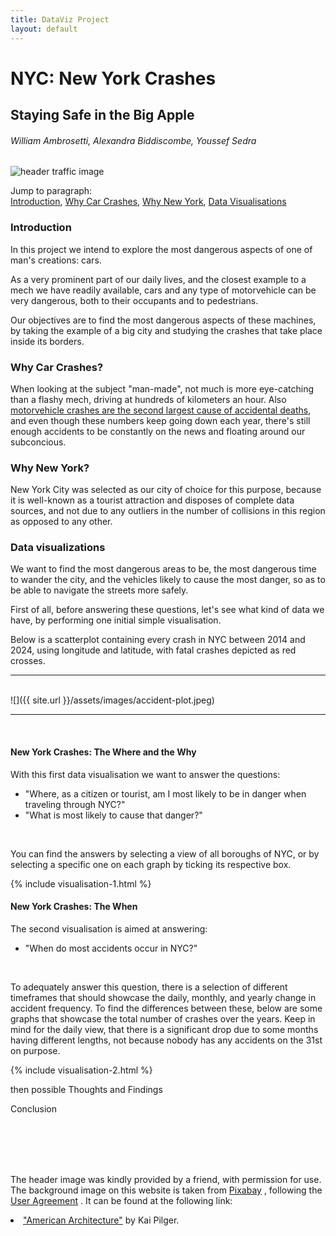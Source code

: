```yaml
---
title: DataViz Project
layout: default
---
```


# NYC: New York Crashes
## Staying Safe in the Big Apple
###### William Ambrosetti, Alexandra Biddiscombe, Youssef Sedra

<div class="header-img">
<img src="https://ambiddisco.github.io/dataviz-project/assets/images/traffic_NY_cropped.jpg" alt="header traffic image">

</div>

<div class="jump">

Jump to paragraph: 
<br>
<a class="no-break" href="#introduction">Introduction</a>, 
<a class="no-break" href="#why-car-crashes">Why Car Crashes</a>, 
<a class="no-break" href="#why-new-york">Why New York</a>, 
<a class="no-break" href="#data-visualizations">Data Visualisations</a>

</div>

### Introduction
In this project we intend to explore the most dangerous aspects of one of man's creations: cars.

As a very prominent part of our daily lives, and the closest example to a mech we have readily available, cars and any type of motorvehicle can be very dangerous, both to their occupants and to pedestrians. 

Our objectives are to find the most dangerous aspects of these machines, by taking the example of a big city and studying the crashes that take place inside its borders.

### Why Car Crashes?
When looking at the subject "man-made", not much is more eye-catching than a flashy mech, driving at hundreds of kilometers an hour.  Also [motorvehicle crashes are the second largest cause of accidental deaths](https://en.wikipedia.org/wiki/Motor_vehicle_fatality_rate_in_U.S._by_year), and even though these numbers keep going down each year, there's still enough accidents to be constantly on the news and floating around our subconcious.

### Why New York?
New York City was selected as our city of choice for this purpose, because it is well-known as a tourist attraction and disposes of complete data sources, and not due to any outliers in the number of collisions in this region as opposed to any other.

### Data visualizations
We want to find the most dangerous areas to be, the most dangerous time to wander the city, and the vehicles likely to cause the most danger, so as to be able to navigate the streets more safely.

First of all, before answering these questions, let's see what kind of data we have, by performing one initial simple visualisation.

Below is a scatterplot containing every crash in NYC between 2014 and 2024, using longitude and latitude, with fatal crashes depicted as red crosses.

<hr>
<br>
![]({{ site.url }}/assets/images/accident-plot.jpeg)

<hr>
<br>

#### New York Crashes:  The Where and the Why

With this first data visualisation we want to answer the questions: 

- "Where, as a citizen or tourist, am I most likely to be in danger when traveling through NYC?"
- "What is most likely to cause that danger?"

<br>

You can find the answers by selecting a view of all boroughs of NYC, or by selecting a specific one on each graph by ticking its respective box.


{% include visualisation-1.html %}


#### New York Crashes: The When

The second visualisation is aimed at answering:

- "When do most accidents occur in NYC?"

<br>

To adequately answer this question, there is a selection of different timeframes that should showcase the daily, monthly, and yearly change in accident frequency. To find the differences between these, below are some graphs that showcase the total number of crashes over the years. Keep in mind for the daily view, that there is a significant drop due to some months having different lengths, not because nobody has any accidents on the 31st on purpose.


{% include visualisation-2.html %}


then possible Thoughts and Findings

Conclusion

<br>
<br>
<br>
<br>


<div class="img-disclaimer">

The header image was kindly provided by a friend, with permission for use. The background image on this website is taken from 
<a href="pixabay.com">Pixabay</a>
, following the 
<a href="https://pixabay.com/service/license-summary/">User Agreement</a>
. It can be found at the following link: 

<li><a href="https://pixabay.com/photos/america-architecture-buildings-city-2800896/">"American Architecture"</a> by Kai Pilger.</li>

</div>
